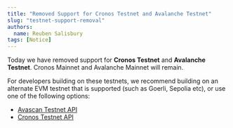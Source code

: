 ```yaml
---
title: "Removed Support for Cronos Testnet and Avalanche Testnet"
slug: "testnet-support-removal"
authors:
  name: Reuben Salisbury
tags: [Notice]
---
```


Today we have removed support for **Cronos Testnet** and **Avalanche Testnet**. Cronos Mainnet and Avalanche Mainnet will remain.

<!-- truncate -->

For developers building on these testnets, we recommend building on an alternate EVM testnet that is supported (such as Goerli, Sepolia etc), or use one of the following options:

* [Avascan Testnet API](https://docs.avascan.info/)
* [Cronos Testnet API](https://testnet.cronoscan.com/apis)
